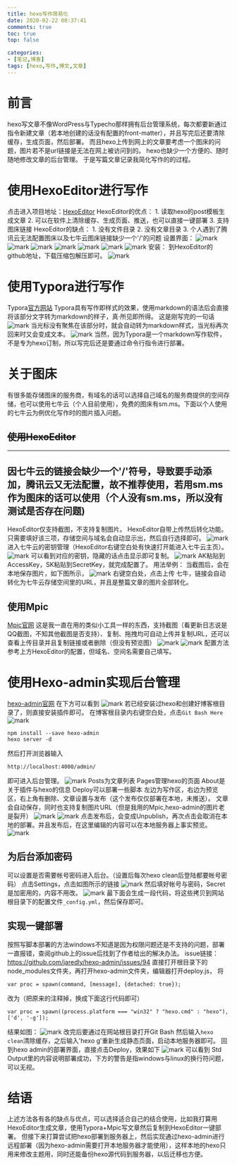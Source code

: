 ```yaml
---
title: hexo写作简易化 
date: 2020-02-22 00:37:41 
comments: true
toc: true
top: false

categories: 
- [笔记,博客]
tags: [hexo,写作,博文,文章]
---
```

# 前言
hexo写文章不像WordPress与Typecho那样拥有后台管理系统，每次都要新通过指令新建文章（若本地创建的话没有配置的front-matter），并且写完后还要清除缓存，生成页面，然后部署。
而且hexo上传到网上的文章要考虑一个图床的问题，图片若不是url链接是无法在网上被访问到的。
hexo也缺少一个方便的、随时随地修改文章的后台管理。
于是写篇文章记录我简化写作的的过程。
<!-- more -->
# 使用HexoEditor进行写作
点击进入项目地址：[HexoEditor](https://github.com/zhuzhuyule/HexoEditor)
HexoEditor的优点：
    1. 读取hexo的post模板生成文章
    2. 可以在软件上清除缓存、生成页面、推送，也可以直接一键部署
    3. 支持图床链接
HexoEditor的缺点：
    1. 没有文件目录
    2. 没有文章目录
    3. 个人遇到了腾讯云无法配置图床以及七牛云图床链接缺少一个'/'的问题 
设置界面：
![mark](http://blogimg.wa2000.cn/blog/20200222/kwL1pyiem704.png?imageslim)
![mark](http://blogimg.wa2000.cn/blog/20200222/MGBd42IwCBql.png?imageslim)
![mark](http://blogimg.wa2000.cn/blog/20200222/znnIqarzwrAY.png?imageslim)
![mark](http://blogimg.wa2000.cn/blog/20200222/TuvXF1lh5JLu.png?imageslim)
![mark](http://blogimg.wa2000.cn/blog/20200222/ltDLFTuyJO9H.png?imageslim)
![mark](http://blogimg.wa2000.cn/blog/20200222/K01CLhRHAC55.png?imageslim)
![mark](http://blogimg.wa2000.cn/blog/20200222/5h3VVdTKEJHw.png?imageslim)
安装：
到HexoEditor的github地址，下载压缩包解压即可。
![mark](http://blogimg.wa2000.cn/blog/20200222/3DFnfRWI8EUU.png?imageslim)
# 使用Typora进行写作
Typora[官方网站](https://typora.io/)
Typora具有写作即样式的效果，使用markdown的语法后会直接将该部分文字转为markdown的样子，真·所见即所得。
这是刚写完的一句话
![mark](http://blogimg.wa2000.cn/blog/20200222/4ubdJFf3jImV.png?imageslim)
当光标没有聚焦在该部分时，就会自动转为markdown样式，当光标再次回来时又会变成文本。
![mark](http://blogimg.wa2000.cn/blog/20200222/p3QO4kkkWV52.png?imageslim)
当然，因为Typora是一个markdown写作软件，不是专为hexo订制，所以写完后还是要通过命令行指令进行部署。
# 关于图床
有很多能存储图床的服务商，有域名的话可以选择自己域名的服务商提供的空间存储，也可以使用七牛云（个人目前使用），免费的图床有sm.ms。下面以个人使用的七牛云为例优化写作时的图片插入问题。
## ~~使用HexoEditor~~
---
因七牛云的链接会缺少一个'/'符号，导致要手动添加，腾讯云又无法配置，故不推荐使用，若用sm.ms作为图床的话可以使用（个人没有sm.ms，所以没有测试是否存在问题)
---
HexoEditor仅支持截图，不支持复制图片。
HexoEditor自带上传然后转化功能。只需要填好该三项，存储空间与域名会自动显示出，然后自行选择即可。
![mark](http://blogimg.wa2000.cn/blog/20200222/b6juYgPUBw6R.png?imageslim)
进入七牛云的密钥管理（HexoEditor右键空白处有快速打开能进入七牛云主页）。
![mark](http://blogimg.wa2000.cn/blog/20200222/DEXR8gJhtCiB.png?imageslim)
可以看到对应的密钥，隐藏的话点击显示即可复制。
![mark](http://blogimg.wa2000.cn/blog/20200222/ROMP0VysoiH7.png?imageslim)
AK粘贴到AccessKey，SK粘贴到SecretKey，就完成配置了。
用法举例：
当截图后，会在本地保存图片，如下图所示，
![mark](http://blogimg.wa2000.cn/blog/20200222/fmDPCcRDCVS9.png?imageslim)
右键空白处，点击上传 七牛，链接会自动转化为七牛云存储空间里的URL，并且是整篇文章的图片全部转化。
## 使用Mpic
[Mpic官网](http://mpic.lzhaofu.cn/)
这是我一直在用的类似小工具一样的东西，支持截图（看更新日志说是QQ截图，不知其他截图是否支持）、复制、拖拽均可自动上传并复制URL，还可以查看上传目录并且复制链接或者删除（但没有预览图）
![mark](http://blogimg.wa2000.cn/blog/20200222/Df3bsQb6NvMR.png?imageslim)
![mark](http://blogimg.wa2000.cn/blog/20200222/dYR2mLMNBIl6.png?imageslim)
配置方法参考上方HexoEditor的配置，但域名、空间名需要自己填写。
# 使用Hexo-admin实现后台管理
[hexo-admin官网](https://jaredforsyth.com/hexo-admin/)
在下方可以看到
![mark](http://blogimg.wa2000.cn/blog/20200222/pRCLGgIv96rO.png?imageslim)
若已经安装过hexo和创建好博客根目录了，则直接安装插件即可。
在博客根目录内右键空白处，点击`Git Bash Here`
![mark](http://blogimg.wa2000.cn/blog/20200222/x2lAUJXq0Oti.png?imageslim)
```
npm install --save hexo-admin
hexo server -d
```
然后打开浏览器输入
```
http://localhost:4000/admin/
```
即可进入后台管理。
![mark](http://blogimg.wa2000.cn/blog/20200222/KvRF0Y3RRXAq.png?imageslim)
Posts为文章列表
Pages管理hexo的页面
About是关于插件与hexo的信息
Deploy可以部署一些脚本
左边为写作区，右边为预览区，右上角有删除、文章设置与发布（这个发布仅仅部署在本地，未推送）。
文章会自动保存，同时也支持复制图片URL（但是我用的Mpic,hexo-admin的图片老是裂开）
![mark](http://blogimg.wa2000.cn/blog/20200222/wNeHdE0TmLCd.png?imageslim)
![mark](http://blogimg.wa2000.cn/blog/20200222/2vcs0AaFPDT8.png?imageslim)
点击发布后，会变成Unpublish，再次点击会取消在本地的部署。并且发布后，在这里编辑的内容可以在本地服务器上事实预览。
![mark](http://blogimg.wa2000.cn/blog/20200222/XKqQKakXHUma.png?imageslim)
## 为后台添加密码
可以设置是否需要帐号密码进入后台。（设置后每次hexo clean后登陆都要帐号密码）
点击Settings，点击如图所示的链接
![mark](http://blogimg.wa2000.cn/blog/20200222/I9MedKH58PPm.png?imageslim)
然后填好帐号与密码，Secret是加密用的，内容不用改。
![mark](http://blogimg.wa2000.cn/blog/20200222/5oyFuOld3IuC.png?imageslim)
最下面会生成一段代码，将这些拷贝到网站根目录下的配置文件`_config.yml`，然后保存即可。
## 实现一键部署
按照写脚本部署的方法windows不知道是因为权限问题还是不支持的问题，部署一直报错，查阅github上的issue后找到了作者给出的解决办法。
issue链接：https://github.com/jaredly/hexo-admin/issues/94
直接打开根目录下的node_modules文件夹，再打开hexo-admin文件夹，编辑器打开deploy.js，
将
```
var proc = spawn(command, [message], {detached: true});
```
改为（把原来的注释掉，换成下面这行代码即可）
```
var proc = spawn((process.platform === "win32" ? "hexo.cmd" : "hexo"), ['d', '-g']);
```
结果如图：
![mark](http://blogimg.wa2000.cn/blog/20200222/8eYs809N23Sa.png?imageslim)
改完后要通过在网站根目录打开Git Bash 然后输入`hexo clean`清除缓存，之后输入'hexo g'重新生成静态页面，启动本地服务器即可。
回到hexo admin的部署界面，直接点击Deploy，效果如下
![mark](http://blogimg.wa2000.cn/blog/20200222/aBPRw50miptJ.png?imageslim)
可以看到 Std Output里的内容说明部署成功，下方的警告是指windows与linux的换行符问题，可以无视。
# 结语
上述方法各有各的缺点与优点，可以选择适合自己的结合使用，比如我打算用HexoEditor生成文章，使用Typora+Mpic写文章然后复制到HexoEditor一键部署。
但接下来打算尝试把hexo部署到服务器上，然后实现通过hexo-admin进行远程部署（因为hexo-admin需要打开本地服务器才能使用），这样本地的hexo只用来修改主题用，同时还能备份hexo源代码到服务器，以后迁移也方便。